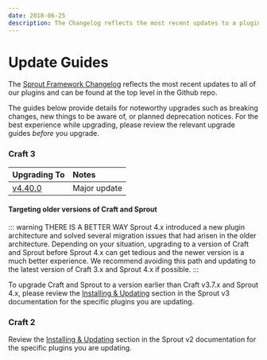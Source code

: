 ```yaml
---
date: 2018-06-25
description: The Changelog reflects the most recent updates to a plugin and can be found at the top level in the Github repo for each plugin.
---
```


# Update Guides

The [Sprout Framework Changelog](https://github.com/barrelstrength/craft-sprout) reflects the most recent updates to all of our plugins and can be found at the top level in the Github repo.

The guides below provide details for noteworthy upgrades such as breaking changes, new things to be aware of, or planned deprecation notices. For the best experience while upgrading, please review the relevant upgrade guides _before_ you upgrade.

### Craft 3

| Upgrading&nbsp;To       | Notes               | 
|:------------------------|:------------------- |
| [v4.40.0][#Upgradev440] | Major update |

#### Targeting older versions of Craft and Sprout

::: warning THERE IS A BETTER WAY
Sprout 4.x introduced a new plugin architecture and solved several migration issues that had arisen in the older architecture. Depending on your situation, upgrading to a version of Craft and Sprout before Sprout 4.x can get tedious and the newer version is a much better experience. We recommend avoiding this path and updating to the latest version of Craft 3.x and Sprout 4.x if possible.
:::

To upgrade Craft and Sprout to a version earlier than Craft v3.7.x and Sprout 4.x, please review the [Installing &amp; Updating][#v3Docs] section in the Sprout v3 documentation for the specific plugins you are updating.

### Craft 2

Review the [Installing &amp; Updating][#v2Docs] section in the Sprout v2 documentation for the specific plugins you are updating.

[#Upgradev440]: ./../updates/v4.40.0.md
[#v3Docs]: https://sprout.barrelstrengthdesign.com/docs/craft-v3/
[#v2Docs]: https://sprout.barrelstrengthdesign.com/docs/craft-v2/

